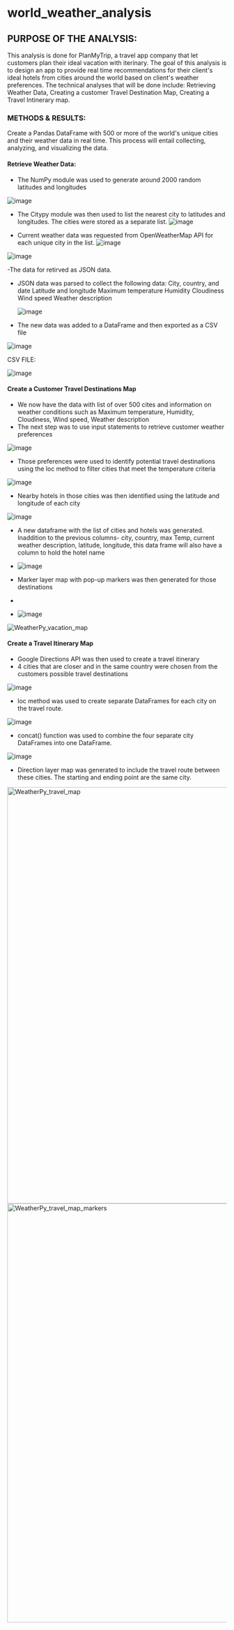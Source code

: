 # world_weather_analysis

## PURPOSE OF THE ANALYSIS:
This analysis is done for PlanMyTrip, a travel app company that let customers plan their ideal vacation with iterinary. 
The goal of this analysis is to design an app to provide real time recommendations for their client's ideal hotels from cities around the world based on client's weather preferences. The technical analyses that will be done include: Retrieving Weather Data, Creating a customer Travel Destination Map, Creating a Travel Intinerary map.

### METHODS & RESULTS:
Create a Pandas DataFrame with 500 or more of the world's unique cities and their weather data in real time. 
This process will entail collecting, analyzing, and visualizing the data.

#### Retrieve Weather Data:
- The NumPy module was used to generate around 2000 random latitudes and longitudes

![image](https://user-images.githubusercontent.com/94877067/152376399-622b97d9-d953-41f0-98c8-b2275c42ffff.png)

- The Citypy module was then used to list the nearest city to latitudes and longitudes. The cities were stored as a separate list.
![image](https://user-images.githubusercontent.com/94877067/152376510-7b858ca5-6042-4917-97ae-0d4267a7a910.png)

- Current weather data was requested from OpenWeatherMap API for each unique city in the list.
![image](https://user-images.githubusercontent.com/94877067/152376673-2f53ddc3-0246-4e29-943e-d9c617f8bf60.png)

![image](https://user-images.githubusercontent.com/94877067/152376777-de1164c4-2066-46c4-b40c-725840734d2f.png)


-The data for retirved as JSON data.
- JSON data was parsed to collect the following data: 
    City, country, and date
    Latitude and longitude
    Maximum temperature
    Humidity
    Cloudiness
    Wind speed 
    Weather description
    
    ![image](https://user-images.githubusercontent.com/94877067/152376974-558968ce-22eb-4f79-9f2b-e3f97c3877c2.png)

-  The new data was added to a DataFrame and then exported as a CSV file

![image](https://user-images.githubusercontent.com/94877067/152377088-1af27aec-6a26-4a5f-ade5-2d26931f7f41.png)



CSV FILE:


![image](https://user-images.githubusercontent.com/94877067/152377185-bd926edd-635e-473b-aee8-fb892f499a13.png)



#### Create a Customer Travel Destinations Map
- We now have the data with list of over 500 cites and information on weather conditions such as Maximum temperature, Humidity, Cloudiness, Wind speed, Weather description
- The next step was to use input statements to retrieve customer weather preferences 

![image](https://user-images.githubusercontent.com/94877067/152377351-ab202fce-55ef-4ce8-bcc5-665e3950bce5.png)

- Those preferences were used to identify potential travel destinations using the loc method to filter cities that meet the temperature criteria

![image](https://user-images.githubusercontent.com/94877067/152377444-d8cc7fe4-047e-42a1-a974-33d78dae817d.png)

- Nearby hotels in those cities was then identified using the latitude and longitude of each city

![image](https://user-images.githubusercontent.com/94877067/152377789-aedc4aec-68c1-4f8b-a93e-290e11a491cd.png)


- A new dataframe with the list of cities and hotels was generated. Inaddition to the previous columns- city, country, max Temp, current weather description, latitude, longitude, this data frame will also have a column to hold the hotel name

- ![image](https://user-images.githubusercontent.com/94877067/152377875-18f56f8f-6022-4b2e-bc34-0c7f431bce95.png)

- Marker layer map with pop-up markers was then generated for those destinations
- 
- ![image](https://user-images.githubusercontent.com/94877067/152378475-fdf2d305-3e15-4fd4-95c0-582e426ee1b3.png)


![WeatherPy_vacation_map](https://user-images.githubusercontent.com/94877067/152378719-08b28f94-3f02-4b3a-bfcf-b9c2fe031346.png)


#### Create a Travel Itinerary Map
- Google Directions API was then used to create a travel itinerary
- 4 cities that are closer and in the same country were chosen from the customers possible travel destinations

![image](https://user-images.githubusercontent.com/94877067/152378891-a3200bad-8bf6-43f9-ba55-d6103409ba40.png)

- loc method was used to create separate DataFrames for each city on the travel route.

![image](https://user-images.githubusercontent.com/94877067/152380144-fbf93819-ef3b-453d-9071-8d0f900697ab.png)

- concat() function was used to combine the four separate city DataFrames into one DataFrame.

![image](https://user-images.githubusercontent.com/94877067/152380316-54b116c2-bca2-47e3-abd5-b513f3cc6687.png)

- Direction layer map was generated to include the travel route between these cities. The starting and ending point are the same city.

<img width="954" alt="WeatherPy_travel_map" src="https://user-images.githubusercontent.com/94877067/152380442-1161bb14-64d0-4de6-ab9f-58865d68795c.png">

<img width="960" alt="WeatherPy_travel_map_markers" src="https://user-images.githubusercontent.com/94877067/152380470-5a2403c0-c375-486c-8bfd-359b5ee38d7f.png">

